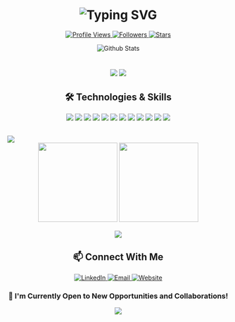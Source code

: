 <h1 align="center">
  <img src="https://readme-typing-svg.herokuapp.com?font=Fira+Code&size=35&duration=3500&pause=1000&color=0366D6&center=true&vCenter=true&random=false&width=600&lines=Hello%2C+I'm+Moritz+Enderle!;AI+%26+ML+Enthusiast;Software+Engineer;Problem+Solver" alt="Typing SVG" />
</h1>

<p align="center">
  <a href="https://github.com/M-Enderle">
    <img src="https://komarev.com/ghpvc/?username=M-Enderle&color=blue&style=flat-square&label=Profile+Views" alt="Profile Views">
  </a>
  <a href="https://github.com/M-Enderle?tab=followers">
    <img src="https://img.shields.io/github/followers/M-Enderle?style=social" alt="Followers">
  </a>
  <a href="https://github.com/M-Enderle?tab=stars">
    <img src="https://img.shields.io/github/stars/M-Enderle?style=social" alt="Stars">
  </a>
</p>

<div align="center">
  <img src="https://github-stats-alpha.vercel.app/api?username=M-Enderle&cc=0D1117&tc=6e93b5&ic=fff&bc=0D1117" alt="Github Stats" />
</div>

<h1></h1>

<p align="center">
  <img src="https://img.shields.io/badge/Student-JKU%20Austria-0366D6?style=for-the-badge" />
  <img src="https://img.shields.io/badge/Location-Linz,%20Austria-0366D6?style=for-the-badge" />
</p>

<h2 align="center">🛠️ Technologies & Skills</h2>

<p align="center">
  <img src="https://img.shields.io/badge/python-3670A0?style=for-the-badge&logo=python&logoColor=ffdd54" />
  <img src="https://img.shields.io/badge/jupyter-%23FA0F00.svg?style=for-the-badge&logo=jupyter&logoColor=white" />
  <img src="https://img.shields.io/badge/PyTorch-%23EE4C2C.svg?style=for-the-badge&logo=PyTorch&logoColor=white" />
  <img src="https://img.shields.io/badge/TensorFlow-%23FF6F00.svg?style=for-the-badge&logo=TensorFlow&logoColor=white" />
  <img src="https://img.shields.io/badge/scikit--learn-%23F7931E.svg?style=for-the-badge&logo=scikit-learn&logoColor=white" />
  <img src="https://img.shields.io/badge/pandas-%23150458.svg?style=for-the-badge&logo=pandas&logoColor=white" />
  <img src="https://img.shields.io/badge/numpy-%23013243.svg?style=for-the-badge&logo=numpy&logoColor=white" />
  <img src="https://img.shields.io/badge/javascript-%23323330.svg?style=for-the-badge&logo=javascript&logoColor=%23F7DF1E" />
  <img src="https://img.shields.io/badge/html5-%23E34F26.svg?style=for-the-badge&logo=html5&logoColor=white" />
  <img src="https://img.shields.io/badge/css3-%231572B6.svg?style=for-the-badge&logo=css3&logoColor=white" />
  <img src="https://img.shields.io/badge/docker-%230db7ed.svg?style=for-the-badge&logo=docker&logoColor=white" />
  <img src="https://img.shields.io/badge/git-%23F05033.svg?style=for-the-badge&logo=git&logoColor=white" />
</p>

<br>

<!-- Activity Graph -->
<img src="https://github-readme-activity-graph.vercel.app/graph?username=M-Enderle&bg_color=0D1117&color=6e93b5&line=38b6ff&point=FFFFFF&area=true&hide_border=true" />

<div align="center">
  <img height="180em" src="https://github-readme-stats.vercel.app/api?username=M-Enderle&show_icons=true&theme=github_dark&include_all_commits=true&count_private=true"/>
  <img height="180em" src="https://github-readme-stats.vercel.app/api/top-langs/?username=M-Enderle&layout=compact&langs_count=7&theme=github_dark"/>
</div>

<br>

<div align="center">
  <img src="https://github-readme-streak-stats.herokuapp.com/?user=M-Enderle&theme=github-dark-blue&hide_border=true" />
</div>

<h2 align="center">📫 Connect With Me</h2>

<p align="center">
  <a href="https://linkedin.com/in/moritz-enderle">
    <img src="https://img.shields.io/badge/LinkedIn-0077B5?style=for-the-badge&logo=linkedin&logoColor=white" alt="LinkedIn" />
  </a>
  <a href="mailto:private@moritzenderle.com">
    <img src="https://img.shields.io/badge/Email-D14836?style=for-the-badge&logo=gmail&logoColor=white" alt="Email" />
  </a>
  <a href="https://moritzenderle.com">
    <img src="https://img.shields.io/badge/Website-0088CC?style=for-the-badge&logo=google-chrome&logoColor=white" alt="Website" />
  </a>
</p>

<h3 align="center">🤝 I'm Currently Open to New Opportunities and Collaborations!</h3>

<div align="center">
  <img src="https://capsule-render.vercel.app/api?type=waving&color=gradient&height=100&section=footer&animation=fadeIn" />
</div>

<!-- Extra features for the profile that require workflow setup -->
<!--
This requires setting up GitHub Actions with the following workflows:

1. Snake animation:
Create .github/workflows/snake.yml with:
```yaml
name: Generate Snake Animation

on:
  schedule:
    - cron: "0 */12 * * *"
  workflow_dispatch:

jobs:
  build:
    runs-on: ubuntu-latest
    steps:
      - uses: actions/checkout@v2
      - uses: Platane/snk@master
        id: snake-gif
        with:
          github_user_name: ${{ github.repository_owner }}
          svg_out_path: dist/github-contribution-grid-snake-dark.svg
          snake_color: 'blue'
      - uses: crazy-max/ghaction-github-pages@v2.1.3
        with:
          target_branch: output
          build_dir: dist
        env:
          GITHUB_TOKEN: ${{ secrets.GITHUB_TOKEN }}
```

2. WakaTime integration:
Sign up for WakaTime and integrate it with your IDE, then add your WakaTime API key to GitHub secrets
-->
